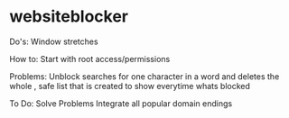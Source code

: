 # websiteblocker
Do's:
  Window stretches
  
How to:
  Start with root access/permissions
  
Problems: Unblock searches for one character in a word and deletes the whole , safe list that is created to show everytime whats blocked

To Do: 
           Solve Problems
           Integrate all popular domain endings
